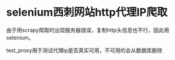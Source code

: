 # selenium西刺网站http代理IP爬取  

由于用scrapy爬取时出现服务器错误，复制http头信息也不行，因此用selenium。

test_proxy用于测试代理ip是否真实可用，不可用的会从数据库删除
